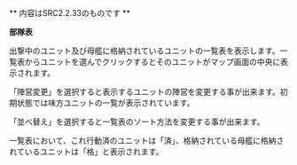 ** 内容はSRC2.2.33のものです **

**部隊表**

出撃中のユニット及び母艦に格納されているユニットの一覧表を表示します。一覧表からユニットを選んでクリックするとそのユニットがマップ画面の中央に表示されます。

「陣営変更」を選択すると表示するユニットの陣営を変更する事が出来ます。初期状態では味方ユニットの一覧が表示されています。

「並べ替え」を選択すると一覧表のソート方法を変更する事が出来ます。

一覧表において、これ行動済のユニットは「済」、格納されている母艦に格納されているユニットは「格」と表示されます。
